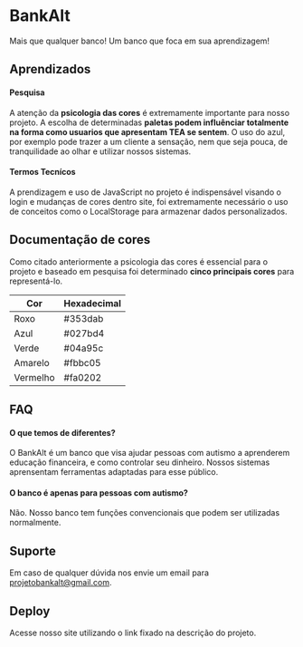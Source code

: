 
# BankAlt

Mais que qualquer banco! Um banco que foca em sua aprendizagem!


## Aprendizados

#### Pesquisa
A atenção da **psicologia das cores** é extremamente importante para nosso projeto. A escolha de determinadas **paletas podem influênciar totalmente na forma como usuarios que apresentam TEA se sentem**. O uso do azul, por exemplo pode trazer a um cliente a sensação, nem que seja pouca, de tranquilidade ao olhar e utilizar nossos sistemas.

#### Termos Tecnícos
A prendizagem e uso de JavaScript no projeto é indispensável visando o login e mudanças de cores dentro site, foi extremamente necessário o uso de conceitos como o LocalStorage para armazenar dados personalizados.
## Documentação de cores

Como citado anteriormente a psicologia das cores é essencial para o projeto e baseado em pesquisa foi determinado **cinco principais cores** para representá-lo.

| Cor               | Hexadecimal                                                |
| ----------------- | ---------------------------------------------------------------- |
| Roxo       | #353dab |
| Azul       | #027bd4 |
| Verde       | #04a95c |
| Amarelo       | #fbbc05 |
| Vermelho       | #fa0202 |


## FAQ

#### O que temos de diferentes?

O BankAlt é um banco que visa ajudar pessoas com autismo a aprenderem educação financeira, e como controlar seu dinheiro. Nossos sistemas aprensentam ferramentas adaptadas para esse público.

#### O banco é apenas para pessoas com autismo?

Não. Nosso banco tem funções convencionais que podem ser utilizadas normalmente.

## Suporte

Em caso de qualquer dúvida nos envie um email para projetobankalt@gmail.com.


## Deploy

Acesse nosso site utilizando o link fixado na descrição do projeto.

